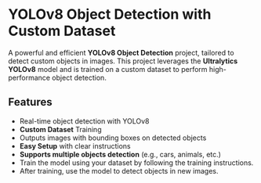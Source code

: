 # YOLOv8 Object Detection with Custom Dataset

A powerful and efficient **YOLOv8 Object Detection** project, tailored to detect custom objects in images. This project leverages the **Ultralytics YOLOv8** model and is trained on a custom dataset to perform high-performance object detection.

## Features
- Real-time object detection with YOLOv8
- **Custom Dataset** Training
- Outputs images with bounding boxes on detected objects
- **Easy Setup** with clear instructions
- **Supports multiple objects detection** (e.g., cars, animals, etc.)
- Train the model using your dataset by following the training instructions.
- After training, use the model to detect objects in new images.
